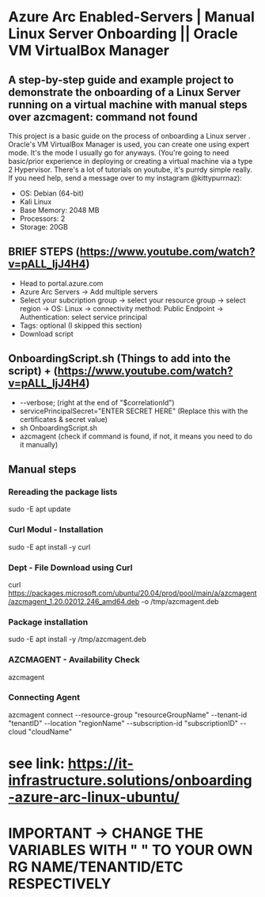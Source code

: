 # Azure Arc Enabled-Servers | Manual Linux Server Onboarding || Oracle VM VirtualBox Manager

## A step-by-step guide and example project to demonstrate the onboarding of a Linux Server running on a virtual machine with manual steps over azcmagent: command not found

This project is a basic guide on the process of onboarding a Linux server . Oracle's VM VirtualBox Manager is used, you can create one using expert mode. It's the mode I usually go for anyways. (You're going to need basic/prior experience in deploying or creating a virtual machine via a type 2 Hypervisor. There's a lot of tutorials on youtube, it's purrdy simple really. If you need help, send a message over to my instagram @kittypurrnaz): 

* OS: Debian (64-bit)
* Kali Linux
* Base Memory: 2048 MB
* Processors: 2
* Storage: 20GB

## BRIEF STEPS (https://www.youtube.com/watch?v=pALL_IjJ4H4)

* Head to portal.azure.com
* Azure Arc Servers -> Add multiple servers
* Select your subcription group -> select your resource group -> select region -> OS: Linux -> connectivity method: Public Endpoint -> Authentication: select service principal
* Tags: optional (I skipped this section)
* Download script

## OnboardingScript.sh (Things to add into the script) + (https://www.youtube.com/watch?v=pALL_IjJ4H4)

* --verbose; (right at the end of "$correlationId")
* servicePrincipalSecret="ENTER SECRET HERE" (Replace this with the certificates & secret value)
* sh OnboardingScript.sh
* azcmagent (check if command is found, if not, it means you need to do it manually)

## Manual steps

### Rereading the package lists
sudo -E apt update

### Curl Modul - Installation
sudo -E apt install -y curl

### Dept - File Download using Curl
curl https://packages.microsoft.com/ubuntu/20.04/prod/pool/main/a/azcmagent/azcmagent_1.20.02012.246_amd64.deb -o /tmp/azcmagent.deb

### Package installation
sudo -E apt install -y /tmp/azcmagent.deb

### AZCMAGENT - Availability Check
azcmagent

### Connecting Agent
azcmagent connect --resource-group "resourceGroupName" --tenant-id "tenantID" --location "regionName" --subscription-id "subscriptionID" --cloud "cloudName"
# see link: https://it-infrastructure.solutions/onboarding-azure-arc-linux-ubuntu/

# IMPORTANT -> CHANGE THE VARIABLES WITH " " TO YOUR OWN RG NAME/TENANTID/ETC RESPECTIVELY





